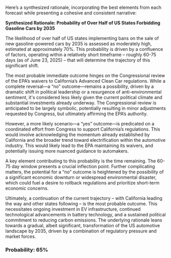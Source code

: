 Here’s a synthesized rationale, incorporating the best elements from each forecast while presenting a cohesive and consistent narrative:

**Synthesized Rationale: Probability of Over Half of US States Forbidding Gasoline Cars by 2035**

The likelihood of over half of US states implementing bans on the sale of new gasoline-powered cars by 2035 is assessed as moderately high, estimated at approximately 70%. This probability is driven by a confluence of factors, operating within a relatively short timeframe – roughly 60-75 days (as of June 23, 2025) – that will determine the trajectory of this significant shift.

The most probable immediate outcome hinges on the Congressional review of the EPA’s waivers to California’s Advanced Clean Car regulations. While a complete reversal—a “no” outcome—remains a possibility, driven by a dramatic shift in political leadership or a resurgence of anti-environmental sentiment, it's considered less likely given the current political climate and substantial investments already underway. The Congressional review is anticipated to be largely symbolic, potentially resulting in minor adjustments requested by Congress, but ultimately affirming the EPA’s authority.

However, a more likely scenario—a “yes” outcome—is predicated on a coordinated effort from Congress to support California’s regulations. This would involve acknowledging the momentum already established by California and the broader trend toward electrification within the automotive industry. This would likely lead to the EPA maintaining its waivers, and potentially issuing more nuanced guidance to automakers.

A key element contributing to this probability is the time remaining. The 60-75 day window presents a crucial inflection point. Further complicating matters, the potential for a “no” outcome is heightened by the possibility of a significant economic downturn or widespread environmental disaster, which could fuel a desire to rollback regulations and prioritize short-term economic concerns.

Ultimately, a continuation of the current trajectory – with California leading the way and other states following – is the most probable outcome. This necessitates ongoing investment in EV infrastructure, continued technological advancements in battery technology, and a sustained political commitment to reducing carbon emissions. The underlying rationale leans towards a gradual, albeit significant, transformation of the US automotive landscape by 2035, driven by a combination of regulatory pressure and market forces.


### Probability: 65%